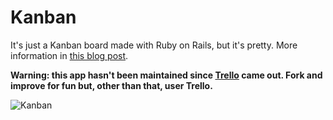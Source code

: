 # Kanban

It's just a Kanban board made with Ruby on Rails, but it's pretty. More information in [this blog post](http://wedontneedroads.net/post/15571399433/kaban-web-app).

**Warning: this app hasn't been maintained since [Trello](https://trello.com) came out. Fork and improve for fun but, other than that, user Trello.**

![Kanban](http://f.cl.ly/items/0k031R2Q1r0R3B1E063Z/tumblr_lxcacrE1PR1qzze81o1_r3_1280.png)
